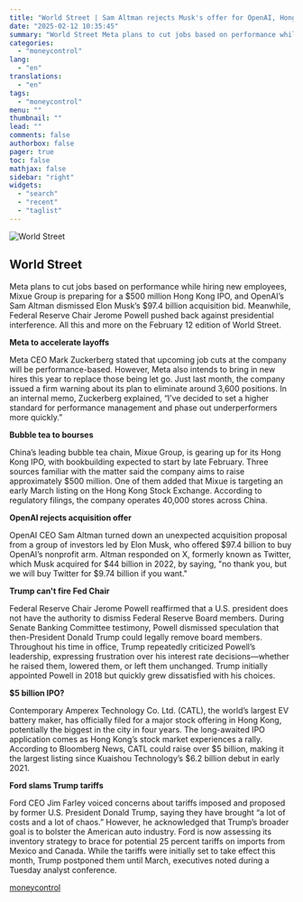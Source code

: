 ```yaml
---
title: "World Street | Sam Altman rejects Musk's offer for OpenAI, Hong Kong IPOs to raise $5.5 billion, Meta job cuts in focus, and more"
date: "2025-02-12 10:35:45"
summary: "World Street Meta plans to cut jobs based on performance while hiring new employees, Mixue Group is preparing for a $500 million Hong Kong IPO, and OpenAI’s Sam Altman dismissed Elon Musk’s $97.4 billion acquisition bid. Meanwhile, Federal Reserve Chair Jerome Powell pushed back against presidential interference. All this and..."
categories:
  - "moneycontrol"
lang:
  - "en"
translations:
  - "en"
tags:
  - "moneycontrol"
menu: ""
thumbnail: ""
lead: ""
comments: false
authorbox: false
pager: true
toc: false
mathjax: false
sidebar: "right"
widgets:
  - "search"
  - "recent"
  - "taglist"
---
```


![World Street](//stat1.moneycontrol.com/mcnews//images/grey_bg.gif "World Street")

World Street
------------

 

Meta plans to cut jobs based on performance while hiring new employees, Mixue Group is preparing for a $500 million Hong Kong IPO, and OpenAI’s Sam Altman dismissed Elon Musk’s $97.4 billion acquisition bid. Meanwhile, Federal Reserve Chair Jerome Powell pushed back against presidential interference. All this and more on the February 12 edition of World Street.

**Meta to accelerate layoffs**

Meta CEO Mark Zuckerberg stated that upcoming job cuts at the company will be performance-based. However, Meta also intends to bring in new hires this year to replace those being let go. Just last month, the company issued a firm warning about its plan to eliminate around 3,600 positions. In an internal memo, Zuckerberg explained, “I’ve decided to set a higher standard for performance management and phase out underperformers more quickly.”

**Bubble tea to bourses**

China’s leading bubble tea chain, Mixue Group, is gearing up for its Hong Kong IPO, with bookbuilding expected to start by late February. Three sources familiar with the matter said the company aims to raise approximately $500 million. One of them added that Mixue is targeting an early March listing on the Hong Kong Stock Exchange. According to regulatory filings, the company operates 40,000 stores across China.

**OpenAI rejects acquisition offer**

OpenAI CEO Sam Altman turned down an unexpected acquisition proposal from a group of investors led by Elon Musk, who offered $97.4 billion to buy OpenAI’s nonprofit arm. Altman responded on X, formerly known as Twitter, which Musk acquired for $44 billion in 2022, by saying, "no thank you, but we will buy Twitter for $9.74 billion if you want."

**Trump can't fire Fed Chair**

Federal Reserve Chair Jerome Powell reaffirmed that a U.S. president does not have the authority to dismiss Federal Reserve Board members. During Senate Banking Committee testimony, Powell dismissed speculation that then-President Donald Trump could legally remove board members. Throughout his time in office, Trump repeatedly criticized Powell’s leadership, expressing frustration over his interest rate decisions—whether he raised them, lowered them, or left them unchanged. Trump initially appointed Powell in 2018 but quickly grew dissatisfied with his choices.

**$5 billion IPO?**

Contemporary Amperex Technology Co. Ltd. (CATL), the world’s largest EV battery maker, has officially filed for a major stock offering in Hong Kong, potentially the biggest in the city in four years. The long-awaited IPO application comes as Hong Kong’s stock market experiences a rally. According to Bloomberg News, CATL could raise over $5 billion, making it the largest listing since Kuaishou Technology’s $6.2 billion debut in early 2021.

**Ford slams Trump tariffs**

Ford CEO Jim Farley voiced concerns about tariffs imposed and proposed by former U.S. President Donald Trump, saying they have brought “a lot of costs and a lot of chaos.” However, he acknowledged that Trump’s broader goal is to bolster the American auto industry. Ford is now assessing its inventory strategy to brace for potential 25 percent tariffs on imports from Mexico and Canada. While the tariffs were initially set to take effect this month, Trump postponed them until March, executives noted during a Tuesday analyst conference.

[moneycontrol](https://www.moneycontrol.com/news/business/markets/world-street-sam-altman-rejects-musk-s-offer-for-openai-hong-kong-ipos-to-raise-5-5-billion-meta-job-cuts-in-focus-and-more-12937779.html)

